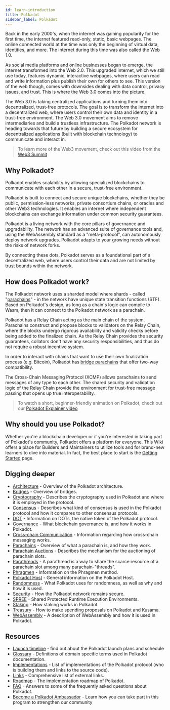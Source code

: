 ```yaml
---
id: learn-introduction
title: Polkadot
sidebar_label: Polkadot
---
```


Back in the early 2000's, when the internet was gaining popularity for the first time, the internet featured read-only, static, basic webpages. The online connected world at the time was only the beginning of virtual data, identities, and more. The internet during this time was also called the Web 1.0.

As social media platforms and online businesses began to emerge, the internet transformed into the Web 2.0. This upgraded internet, which we still use today, features dynamic, interactive webpages, where users can read and write information plus publish their own for others to see. This version of the web though, comes with downsides dealing with data control, privacy issues, and trust. This is where the Web 3.0 comes into the picture.

The Web 3.0 is taking centralized applications and turning them into decentralized, trust-free protocols. The goal is to transform the internet into a decentralized web, where users control their own data and identity in a trust-free environment. The Web 3.0 movement aims to remove intermediaries and build a trustless infrastructure. The Polkadot network is heading towards that future by building a secure ecosystem for decentralized applications (built with blockchain technology) to communicate and interact in.

> To learn more of the Web3 movement, check out this video from the [Web3 Summit](https://youtu.be/l44z35vabvA)

## Why Polkadot?

Polkadot enables scalability by allowing specialized blockchains to communicate with each other in a secure, trust-free environment.

Polkadot is built to connect and secure unique blockchains, whether they be public, permission-less networks, private consortium chains, or oracles and other Web3 technologies. It enables an internet where independent blockchains can exchange information under common security guarantees.

Polkadot is a living network with the core pillars of governance and upgradability. The network has an advanced suite of governance tools and, using the WebAssembly standard as a "meta-protocol", can autonomously deploy network upgrades. Polkadot adapts to your growing needs without the risks of network forks.

By connecting these dots, Polkadot serves as a foundational part of a decentralized web, where users control their data and are not limited by trust bounds within the network.

## How does Polkadot work?

The Polkadot network uses a sharded model where shards - called "[parachains](learn-parachains)" - in the network have unique state transition functions (STF). Based on Polkadot's design, as long as a chain's logic can compile to Wasm, then it can connect to the Polkadot network as a parachain.

Polkadot has a Relay Chain acting as the main chain of the system. Parachains construct and propose blocks to validators on the Relay Chain, where the blocks undergo rigorous availability and validity checks before being added to the finalized chain. As the Relay Chain provides the security guarantees, collators don't have any security responsibilities, and thus do not require a robust incentive system.

In order to interact with chains that want to use their own finalization process (e.g. Bitcoin), Polkadot has [bridge parachains](learn-bridges) that offer two-way compatibility.

The Cross-Chain Messaging Protocol (XCMP) allows parachains to send messages of any type to each other. The shared security and validation logic of the Relay Chain provide the environment for trust-free message passing that opens up true interoperability.

> To watch a short, beginner-friendly animation on Polkadot, check out our [Polkadot Explainer video](https://www.youtube.com/watch?v=_-k0xkooSlA)

## Why should you use Polkadot?

Whether you're a blockchain developer or if you're interested in taking part of Polkadot's community, Polkadot offers a platform for everyone. This Wiki offers a place for Builders and Maintainers to utilize tools and for brand-new learners to dive into material. In fact, the best place to start is the [Getting Started](getting-started) page.

## Digging deeper

- [Architecture](learn-architecture) - Overview of the Polkadot architecture.
- [Bridges](learn-bridges) - Overview of bridges.
- [Cryptography](learn-cryptography) - Describes the cryptography used in Polkadot and where it is employed in the protocol.
- [Consensus](learn-consensus) - Describes what kind of consensus is used in the Polkadot protocol and how it compares to other consensus protocols.
- [DOT](learn-DOT) - Information on DOTs, the native token of the Polkadot protocol.
- [Governance](learn-governance) - What blockchain governance is, and how it works in Polkadot.
- [Cross-chain Communication](learn-xcm) - Information regarding how cross-chain messaging works.
- [Parachains](learn-parachains) - Overview of what a parachain is, and how they work.
- [Parachain Auctions](learn-auction) - Describes the mechanism for the auctioning of parachain slots.
- [Parathreads](learn-parathreads) - A parathread is a way to share the scarce resource of a parachain slot among many parachain-"threads".
- [Phragmen](learn-phragmen) - Information on the Phragmen method.
- [Polkadot Host](learn-polkadot-host) - General information on the Polkadot Host.
- [Randomness](learn-randomness) - What Polkadot uses for randomness, as well as why and how it is used.
- [Security](learn-security) - How the Polkadot network remains secure.
- [SPREE](learn-spree) - Shared Protected Runtime Execution Environments.
- [Staking](learn-staking) - How staking works in Polkadot.
- [Treasury](learn-treasury) - How to make spending proposals on Polkadot and Kusama.
- [WebAssembly](learn-wasm) - A description of WebAssembly and how it is used in Polkadot.

## Resources

- [Launch timeline](learn-launch) - find out about the Polkadot launch plans and schedule
- [Glossary](glossary) - Definitions of domain specific terms used in Polkadot documentation.
- [Implementations](learn-implementations) - List of implementations of the Polkadot protocol (who is building them and links to the source code).
- [Links](learn-relevant-links) - Comprehensive list of external links.
- [Roadmap](learn-roadmap) - The implementation roadmap of Polkadot.
- [FAQ](faq) - Answers to some of the frequently asked questions about Polkadot.
- [Become a Polkadot Ambassador](https://polkadot.network/polkadot-ambassador-program/) - Learn how you can take part in this program to strengthen our community
